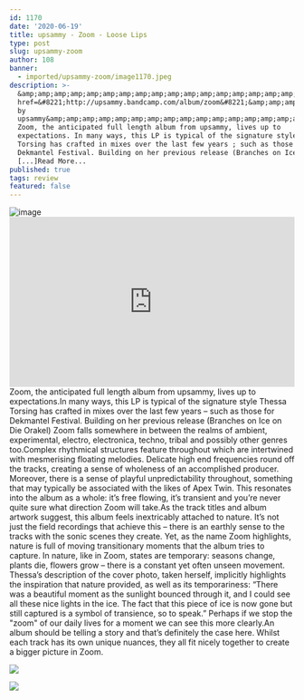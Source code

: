 ```yaml
---
id: 1170
date: '2020-06-19'
title: upsammy - Zoom - Loose Lips
type: post
slug: upsammy-zoom
author: 108
banner:
  - imported/upsammy-zoom/image1170.jpeg
description: >-
  &amp;amp;amp;amp;amp;amp;amp;amp;amp;amp;amp;amp;amp;amp;amp;amp;amp;amp;amp;amp;lt;a
  href=&#8221;http://upsammy.bandcamp.com/album/zoom&#8221;&amp;amp;amp;amp;amp;amp;amp;amp;amp;amp;amp;amp;amp;amp;amp;amp;amp;amp;amp;amp;gt;Zoom
  by
  upsammy&amp;amp;amp;amp;amp;amp;amp;amp;amp;amp;amp;amp;amp;amp;amp;amp;amp;amp;amp;amp;lt;/a&amp;amp;amp;amp;amp;amp;amp;amp;amp;amp;amp;amp;amp;amp;amp;amp;amp;amp;amp;amp;gt;
  Zoom, the anticipated full length album from upsammy, lives up to
  expectations. In many ways, this LP is typical of the signature style Thessa
  Torsing has crafted in mixes over the last few years ; such as those for
  Dekmantel Festival. Building on her previous release (Branches on Ice on Die
  [...]Read More...
published: true
tags: review
featured: false
---
```

![image](../imported/upsammy-zoom/image1170.jpeg)<iframe width='100%' height='300' scrolling='no' frameborder='no' allow='autoplay' src='https://bandcamp.com/EmbeddedPlayer/album=4122746777/size=large/bgcol=ffffff/linkcol=0687f5/tracklist=false/artwork=small/transparent=true/'></iframe>Zoom, the anticipated full length album from upsammy, lives up to expectations.In many ways, this LP is typical of the signature style Thessa Torsing has crafted in mixes over the last few years – such as those for Dekmantel Festival. Building on her previous release (Branches on Ice on Die Orakel) Zoom falls somewhere in between the realms of ambient, experimental, electro, electronica, techno, tribal and possibly other genres too.Complex rhythmical structures feature throughout which are intertwined with mesmerising floating melodies. Delicate high end frequencies round off the tracks, creating a sense of wholeness of an accomplished producer. Moreover, there is a sense of playful unpredictability throughout, something that may typically be associated with the likes of Apex Twin. This resonates into the album as a whole: it’s free flowing, it’s transient and you’re never quite sure what direction Zoom will take.As the track titles and album artwork suggest, this album feels inextricably attached to nature. It’s not just the field recordings that achieve this – there is an earthly sense to the tracks with the sonic scenes they create. Yet, as the name Zoom highlights, nature is full of moving transitionary moments that the album tries to capture. In nature, like in Zoom, states are temporary: seasons change, plants die, flowers grow – there is a constant yet often unseen movement. Thessa’s description of the cover photo, taken herself, implicitly highlights the inspiration that nature provided, as well as its temporariness: “There was a beautiful moment as the sunlight bounced through it, and I could see all these nice lights in the ice. The fact that this piece of ice is now gone but still captured is a symbol of transience, so to speak.” Perhaps if we stop the "zoom" of our daily lives for a moment we can see this more clearly.An album should be telling a story and that’s definitely the case here. Whilst each track has its own unique nuances, they all fit nicely together to create a bigger picture in Zoom. 

![](/wp-content/uploads/live/img/wysiwyg/5eec84c9d34ea.jpg)

![](/wp-content/uploads/live/img/wysiwyg/5eec85578fd4f.jpg)